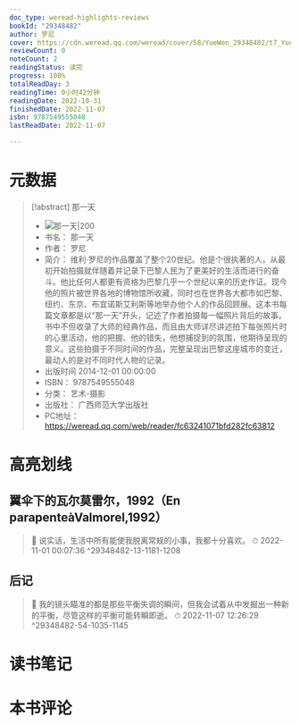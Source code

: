 ```yaml
---
doc_type: weread-highlights-reviews
bookId: "29348482"
author: 罗尼
cover: https://cdn.weread.qq.com/weread/cover/58/YueWen_29348482/t7_YueWen_29348482.jpg
reviewCount: 0
noteCount: 2
readingStatus: 读完
progress: 100%
totalReadDay: 3
readingTime: 0小时42分钟
readingDate: 2022-10-31
finishedDate: 2022-11-07
isbn: 9787549555048
lastReadDate: 2022-11-07

---
```

# 元数据
> [!abstract] 那一天
> - ![ 那一天|200](https://cdn.weread.qq.com/weread/cover/58/YueWen_29348482/t7_YueWen_29348482.jpg)
> - 书名： 那一天
> - 作者： 罗尼
> - 简介： 维利·罗尼的作品覆盖了整个20世纪。他是个很执著的人，从最初开始拍摄就伴随着并记录下巴黎人民为了更美好的生活而进行的奋斗。他比任何人都更有资格为巴黎几乎一个世纪以来的历史作证。现今他的照片被世界各地的博物馆所收藏，同时也在世界各大都市如巴黎、纽约、东京、布宜诺斯艾利斯等地举办他个人的作品回顾展。这本书每篇文章都是以“那一天”开头，记述了作者拍摄每一幅照片背后的故事。书中不但收录了大师的经典作品，而且由大师详尽讲述拍下每张照片时的心里活动，他的把握、他的错失，他想捕捉到的氛围，他期待呈现的意义。这些拍摄于不同时间的作品，完整呈现出巴黎这座城市的变迁，最动人的是对不同时代人物的记录。
> - 出版时间 2014-12-01 00:00:00
> - ISBN： 9787549555048
> - 分类： 艺术-摄影
> - 出版社： 广西师范大学出版社
> - PC地址：https://weread.qq.com/web/reader/fc63241071bfd282fc63812

# 高亮划线

## 翼伞下的瓦尔莫雷尔，1992（En parapenteàValmorel,1992）

> 📌 说实话，生活中所有能使我脱离常规的小事，我都十分喜欢。 
> ⏱ 2022-11-01 00:07:36 ^29348482-13-1181-1208

## 后记

> 📌 我的镜头瞄准的都是那些平衡失调的瞬间，但我会试着从中发掘出一种新的平衡，尽管这样的平衡可能转瞬即逝。 
> ⏱ 2022-11-07 12:26:29 ^29348482-54-1035-1145

# 读书笔记

# 本书评论
